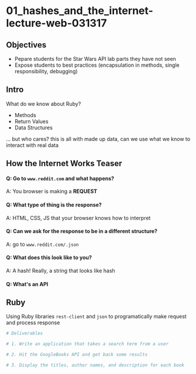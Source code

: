 # 01_hashes_and_the_internet-lecture-web-031317

## Objectives
 - Pepare students for the Star Wars API lab parts they have not seen
 - Expose students to best practices (encapsulation in methods, single responsibility, debugging)
 
## Intro
  What do we know about Ruby?
  - Methods
  - Return Values
  - Data Structures
  
  ... but who cares? this is all with made up data, can we use what we know to interact with real data

## How the Internet Works Teaser

#### Q: Go to `www.reddit.com` and what happens?
A: You browser is making a **REQUEST**

#### Q: What type of thing is the response?
A: HTML, CSS, JS that your browser knows how to interpret

#### Q: Can we ask for the response to be in a different structure? 
A: go to `www.reddit.com/.json`

#### Q: What does this look like to you?
A: A hash! Really, a string that looks like hash

#### Q: What's an API

## Ruby

Using Ruby libraries `rest-client` and `json` to programatically make request and process response

```ruby
# Deliverables

# 1. Write an application that takes a search term from a user

# 2. Hit the GoogleBooks API and get back some results

# 3. Display the titles, author names, and description for each book

```




